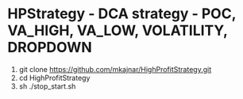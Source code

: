 # HPStrategy - DCA strategy - POC, VA_HIGH, VA_LOW, VOLATILITY, DROPDOWN

1) git clone https://github.com/mkajnar/HighProfitStrategy.git
2) cd HighProfitStrategy
3) sh ./stop_start.sh
   
